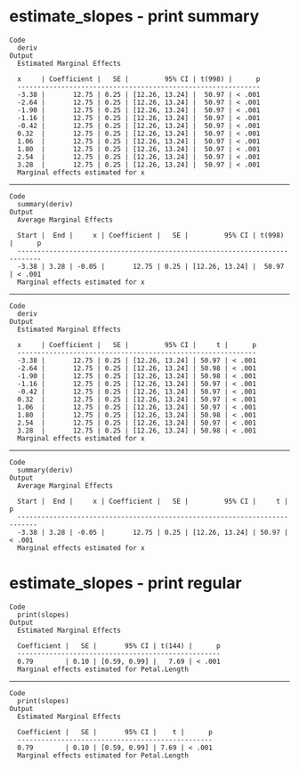 # estimate_slopes - print summary

    Code
      deriv
    Output
      Estimated Marginal Effects
      
      x     | Coefficient |   SE |         95% CI | t(998) |      p
      -------------------------------------------------------------
      -3.38 |       12.75 | 0.25 | [12.26, 13.24] |  50.97 | < .001
      -2.64 |       12.75 | 0.25 | [12.26, 13.24] |  50.97 | < .001
      -1.90 |       12.75 | 0.25 | [12.26, 13.24] |  50.97 | < .001
      -1.16 |       12.75 | 0.25 | [12.26, 13.24] |  50.97 | < .001
      -0.42 |       12.75 | 0.25 | [12.26, 13.24] |  50.97 | < .001
      0.32  |       12.75 | 0.25 | [12.26, 13.24] |  50.97 | < .001
      1.06  |       12.75 | 0.25 | [12.26, 13.24] |  50.97 | < .001
      1.80  |       12.75 | 0.25 | [12.26, 13.24] |  50.97 | < .001
      2.54  |       12.75 | 0.25 | [12.26, 13.24] |  50.97 | < .001
      3.28  |       12.75 | 0.25 | [12.26, 13.24] |  50.97 | < .001
      Marginal effects estimated for x

---

    Code
      summary(deriv)
    Output
      Average Marginal Effects
      
      Start |  End |     x | Coefficient |   SE |         95% CI | t(998) |      p
      ----------------------------------------------------------------------------
      -3.38 | 3.28 | -0.05 |       12.75 | 0.25 | [12.26, 13.24] |  50.97 | < .001
      Marginal effects estimated for x

---

    Code
      deriv
    Output
      Estimated Marginal Effects
      
      x     | Coefficient |   SE |         95% CI |     t |      p
      ------------------------------------------------------------
      -3.38 |       12.75 | 0.25 | [12.26, 13.24] | 50.97 | < .001
      -2.64 |       12.75 | 0.25 | [12.26, 13.24] | 50.98 | < .001
      -1.90 |       12.75 | 0.25 | [12.26, 13.24] | 50.98 | < .001
      -1.16 |       12.75 | 0.25 | [12.26, 13.24] | 50.97 | < .001
      -0.42 |       12.75 | 0.25 | [12.26, 13.24] | 50.97 | < .001
      0.32  |       12.75 | 0.25 | [12.26, 13.24] | 50.97 | < .001
      1.06  |       12.75 | 0.25 | [12.26, 13.24] | 50.97 | < .001
      1.80  |       12.75 | 0.25 | [12.26, 13.24] | 50.98 | < .001
      2.54  |       12.75 | 0.25 | [12.26, 13.24] | 50.97 | < .001
      3.28  |       12.75 | 0.25 | [12.26, 13.24] | 50.98 | < .001
      Marginal effects estimated for x

---

    Code
      summary(deriv)
    Output
      Average Marginal Effects
      
      Start |  End |     x | Coefficient |   SE |         95% CI |     t |      p
      ---------------------------------------------------------------------------
      -3.38 | 3.28 | -0.05 |       12.75 | 0.25 | [12.26, 13.24] | 50.97 | < .001
      Marginal effects estimated for x

# estimate_slopes - print regular

    Code
      print(slopes)
    Output
      Estimated Marginal Effects
      
      Coefficient |   SE |       95% CI | t(144) |      p
      ---------------------------------------------------
      0.79        | 0.10 | [0.59, 0.99] |   7.69 | < .001
      Marginal effects estimated for Petal.Length

---

    Code
      print(slopes)
    Output
      Estimated Marginal Effects
      
      Coefficient |   SE |       95% CI |    t |      p
      -------------------------------------------------
      0.79        | 0.10 | [0.59, 0.99] | 7.69 | < .001
      Marginal effects estimated for Petal.Length

